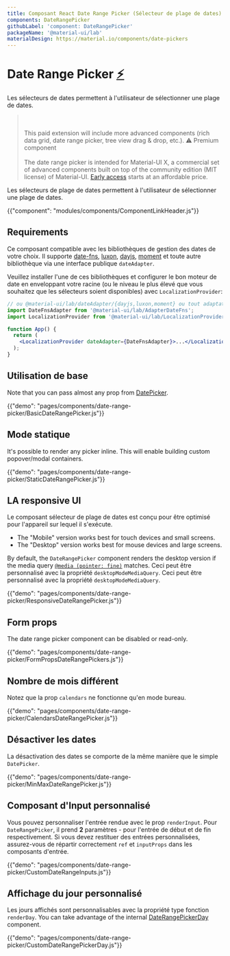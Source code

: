 ```yaml
---
title: Composant React Date Range Picker (Sélecteur de plage de dates)
components: DateRangePicker
githubLabel: 'component: DateRangePicker'
packageName: '@material-ui/lab'
materialDesign: https://material.io/components/date-pickers
---
```


# Date Range Picker [<span role="img" title="Enterprise">⚡️</span>](https://mui.com/store/items/material-ui-x/)

<p class="description">Les sélecteurs de dates permettent à l'utilisateur de sélectionner une plage de dates.</p>

> <br /><br /> This paid extension will include more advanced components (rich data grid, date range picker, tree view drag & drop, etc.). ⚠️ Premium component <br /><br /> The date range picker is intended for Material-UI X, a commercial set of advanced components built on top of the community edition (MIT license) of Material-UI. [Early access](https://mui.com/store/items/material-ui-x/) starts at an affordable price.

Les sélecteurs de plage de dates permettent à l'utilisateur de sélectionner une plage de dates.

{{"component": "modules/components/ComponentLinkHeader.js"}}

## Requirements

Ce composant compatible avec les bibliothèques de gestion des dates de votre choix. Il supporte [date-fns](https://date-fns.org/), [luxon](https://moment.github.io/luxon/), [dayjs](https://github.com/iamkun/dayjs), [moment](https://momentjs.com/) et toute autre bibliothèque via une interface publique `dateAdapter`.

Veuillez installer l'une de ces bibliothèques et configurer le bon moteur de date en enveloppant votre racine (ou le niveau le plus élevé que vous souhaitez que les sélecteurs soient disponibles) avec `LocalizationProvider`:

```jsx
// ou @material-ui/lab/dateAdapter/{dayjs,luxon,moment} ou tout adaptateur date-io valide
import DateFnsAdapter from '@material-ui/lab/AdapterDateFns';
import LocalizationProvider from '@material-ui/lab/LocalizationProvider';

function App() {
  return (
    <LocalizationProvider dateAdapter={DateFnsAdapter}>...</LocalizationProvider>
  );
}
```

## Utilisation de base

Note that you can pass almost any prop from [DatePicker]('/api/date-picker/').

{{"demo": "pages/components/date-range-picker/BasicDateRangePicker.js"}}

## Mode statique

It's possible to render any picker inline. This will enable building custom popover/modal containers.

{{"demo": "pages/components/date-range-picker/StaticDateRangePicker.js"}}

## LA responsive UI

Le composant sélecteur de plage de dates est conçu pour être optimisé pour l'appareil sur lequel il s'exécute.

- The "Mobile" version works best for touch devices and small screens.
- The "Desktop" version works best for mouse devices and large screens.

By default, the `DateRangePicker` component renders the desktop version if the media query [`@media (pointer: fine)`](https://developer.mozilla.org/en-US/docs/Web/CSS/@media/pointer) matches. Ceci peut être personnalisé avec la propriété `desktopModeMediaQuery`. Ceci peut être personnalisé avec la propriété `desktopModeMediaQuery`.

{{"demo": "pages/components/date-range-picker/ResponsiveDateRangePicker.js"}}

## Form props

The date range picker component can be disabled or read-only.

{{"demo": "pages/components/date-range-picker/FormPropsDateRangePickers.js"}}

## Nombre de mois différent

Notez que la prop `calendars` ne fonctionne qu'en mode bureau.

{{"demo": "pages/components/date-range-picker/CalendarsDateRangePicker.js"}}

## Désactiver les dates

La désactivation des dates se comporte de la même manière que le simple `DatePicker`.

{{"demo": "pages/components/date-range-picker/MinMaxDateRangePicker.js"}}

## Composant d'Input personnalisé

Vous pouvez personnaliser l'entrée rendue avec le prop `renderInput`. Pour `DateRangePicker`, il prend **2** paramètres - pour l'entrée de début et de fin respectivement. Si vous devez restituer des entrées personnalisées, assurez-vous de répartir correctement `ref` et `inputProps` dans les composants d'entrée.

{{"demo": "pages/components/date-range-picker/CustomDateRangeInputs.js"}}

## Affichage du jour personnalisé

Les jours affichés sont personnalisables avec la propriété type fonction `renderDay`. You can take advantage of the internal [DateRangePickerDay](/api/date-range-picker-day/) component.

{{"demo": "pages/components/date-range-picker/CustomDateRangePickerDay.js"}}
